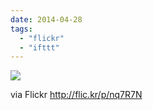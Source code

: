 ```yaml
---
date: 2014-04-28
tags: 
  - "flickr"
  - "ifttt"
---
```


![](http://farm6.staticflickr.com/5081/14056423934_5165dd0a6f_b.jpg)  

  
  
via Flickr http://flic.kr/p/nq7R7N
